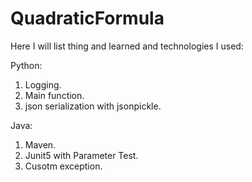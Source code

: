 # QuadraticFormula

Here I will list thing and learned and technologies I used:

Python:
1. Logging.
2. Main function.
3. json serialization with jsonpickle.

Java:
1. Maven.
2. Junit5 with Parameter Test.
3. Cusotm exception.